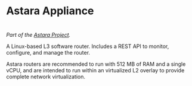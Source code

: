 # Astara Appliance
#
*Part of the [Astara Project](https://github.com/openstack/astara).*

A Linux-based L3 software router.  Includes a REST API to monitor, configure,
and manage the router.

Astara routers are recommended to run with 512 MB of RAM and a single vCPU, and
are intended to run within an virtualized L2 overlay to provide complete network
virtualization.
